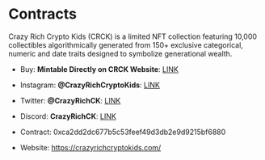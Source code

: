 # Contracts

Crazy Rich Crypto Kids (CRCK) is a limited NFT collection featuring 10,000 collectibles algorithmically generated from 150+ exclusive categorical, numeric and date traits designed to symbolize generational wealth.

- Buy: **Mintable Directly on CRCK Website**: [LINK](https://crazyrichcryptokids.com/)
- Instagram: **@CrazyRichCryptoKids**: [LINK](https://www.instagram.com/crazyrichcryptokids/)
- Twitter: **@CrazyRichCK**: [LINK](https://twitter.com/CrazyRichCK)
- Discord: **CrazyRichCK**: [LINK](https://discord.gg/zGVkpP8tP9)

- Contract: 0xca2dd2dc677b5c53feef49d3db2e9d9215bf6880

- Website: https://crazyrichcryptokids.com/
